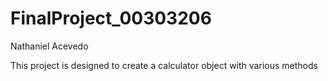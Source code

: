 # FinalProject_00303206
Nathaniel Acevedo

This project is designed to create a calculator object with various methods
